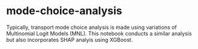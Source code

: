 # mode-choice-analysis

Typically, transport mode choice analysis is made using variations of Multinomial Logit Models (MNL). This notebook conducts a similar analysis but also incorporates SHAP analyis using XGBoost.
